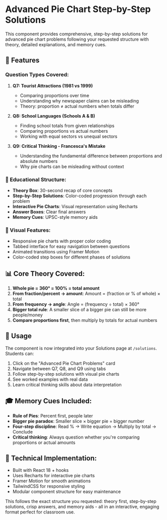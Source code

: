 # Advanced Pie Chart Step-by-Step Solutions

This component provides comprehensive, step-by-step solutions for advanced pie chart problems following your requested structure with theory, detailed explanations, and memory cues.

## 🎯 Features

### Question Types Covered:
1. **Q7: Tourist Attractions (1981 vs 1999)**
   - Comparing proportions over time
   - Understanding why newspaper claims can be misleading
   - Theory: proportion ≠ actual numbers when totals differ

2. **Q8: School Languages (Schools A & B)**
   - Finding school totals from given relationships
   - Comparing proportions vs actual numbers
   - Working with equal sectors vs unequal sectors

3. **Q9: Critical Thinking - Francesca's Mistake**
   - Understanding the fundamental difference between proportions and absolute numbers
   - Why pie charts can be misleading without context

### 🧠 Educational Structure:
- **Theory Box**: 30-second recap of core concepts
- **Step-by-Step Solutions**: Color-coded progression through each problem
- **Interactive Pie Charts**: Visual representation using Recharts
- **Answer Boxes**: Clear final answers
- **Memory Cues**: UPSC-style memory aids

### 🎨 Visual Features:
- Responsive pie charts with proper color coding
- Tabbed interface for easy navigation between questions
- Animated transitions using Framer Motion
- Color-coded step boxes for different phases of solutions

## 📊 Core Theory Covered:

1. **Whole pie = 360° = 100% = total amount**
2. **From fraction/percent → amount**: Amount = (fraction or % of whole) × total
3. **From frequency → angle**: Angle = (frequency ÷ total) × 360°
4. **Bigger total rule**: A smaller slice of a bigger pie can still be more people/money
5. **Compare proportions first**, then multiply by totals for actual numbers

## 🚀 Usage

The component is now integrated into your Solutions page at `/solutions`. Students can:

1. Click on the "Advanced Pie Chart Problems" card
2. Navigate between Q7, Q8, and Q9 using tabs
3. Follow step-by-step solutions with visual pie charts
4. See worked examples with real data
5. Learn critical thinking skills about data interpretation

## 🎓 Memory Cues Included:

- **Rule of Pies**: Percent first, people later
- **Bigger pie paradox**: Smaller slice × bigger pie = bigger number
- **Four-step discipline**: Read % → Write equation → Multiply by total → Conclude
- **Critical thinking**: Always question whether you're comparing proportions or actual amounts

## 🔧 Technical Implementation:

- Built with React 18 + hooks
- Uses Recharts for interactive pie charts
- Framer Motion for smooth animations
- TailwindCSS for responsive styling
- Modular component structure for easy maintenance

This follows the exact structure you requested: theory first, step-by-step solutions, crisp answers, and memory aids - all in an interactive, engaging format perfect for classroom use.
